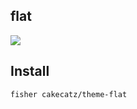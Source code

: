## flat

![](https://cloud.githubusercontent.com/assets/6136383/15056189/5b3a4a66-134b-11e6-9e00-a7de0f877b98.png)

## Install

```fish
fisher cakecatz/theme-flat
```
